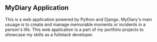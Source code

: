 ## MyDiary Application

This is a web application powered by Python and Django. MyDiary's main usuage is to create and manage memorable moments or incidents in a person's life. This web application is a part of my portfolio projects to showcase my skills as a fullstack developer.
